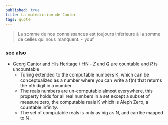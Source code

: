```yaml
---
published: true
title: La malédiction de Cantor
tags: quote
---
```

> La somme de nos connaissances est toujours inférieure à la somme de celles qui nous manquent. - yduf

### see also
- [	Georg Cantor and His Heritage](http://arxiv.org/pdf/math/0209244) / [HN](https://news.ycombinator.com/item?id=39727610) - $Z$ and $Q$ are countable and $R$ is uncountable
	- Turing extended to the computable numbers K, which can be conceptualized as a number where you can write a f(n) that returns the nth digit in a number.
    - The reals numbers are un-computable almost everywhere, this property holds for all real numbers in a set except a subset of measure zero, the computable reals K which is Aleph Zero, a countable infinity.
	- The set of computable reals is only as big as N, and can be mapped to N.

